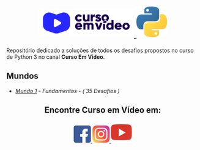 <h1 align="center">
  <a href="https://www.youtube.com/user/cursosemvideo" target="_blank">
    <img src="./imagens/logo_curso_em_video.jpg" width="250px" />
    <img src="./imagens/logo_python.png" width="80px" />
  </a>
</h1>
  
Repositório dedicado a soluções de todos os desafios propostos no curso de Python 3 no canal **Curso Em Vídeo**.

## Mundos
- [*Mundo 1*](https://github.com/AlexWesleyy/curso-em-video-python3/tree/main/Mundo_1_Fundamentos) - *Fundamentos - ( 35 Desafios )*

<h2 align="center">Encontre Curso em Vídeo em:</h2>
<p align="center">
  <a href="https://pt-br.facebook.com/CursosEmVideo/" target="_blank">
    <img src="./imagens/logo_facebook.png" width="45px" />
  </a>
  <a href="https://www.instagram.com/cursoemvideo/" target="_blank">
    <img src="./imagens/logo_instagram.png" width="45px" />
  </a>
  <a href="https://www.youtube.com/user/cursosemvideo" target="_blank">
    <img src="./imagens/logo_youtube.png" width="55px 50px" />
  </a>
</p>